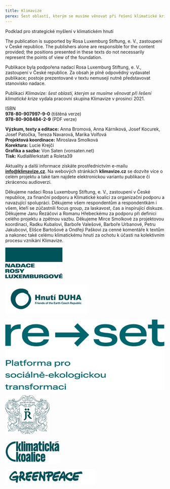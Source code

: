 ```yaml
---
title: Klimavize
perex: Šest oblastí, kterým se musíme věnovat při řešení klimatické krize
---
```


Podklad pro strategické myšlení v klimatickém hnutí

The publication is supported by Rosa Luxemburg Stiftung, e. V., zastoupení v České republice. The publishers alone are responsible for the content provided; the positions presented in these texts do not necessarily represent the points of view of the foundation.

Publikace byla podpořena nadací Rosa Luxemburg Stiftung, e. V., zastoupení v České republice. Za obsah je plně odpovědný vydavatel publikace; postoje prezentované v textu nemusejí nutně představovat stanovisko nadace.

Publikaci *Klimavize: šest oblastí, kterým se musíme věnovat při řešení klimatické krize* vydala pracovní skupina Klimavize v prosinci 2021.

ISBN  
**978-80-907997-9-0** (tištěná verze)  
**978-80-908484-2-9** (PDF verze)

**Výzkum, texty a editace:** Anna Bromová, Anna Kárníková, Josef Kocurek, Josef Patočka, Tereza Navarová, Marika Volfová  
**Projektová koordinace:** Miroslava Smolková  
**Korektura:** Lucie Krejčí  
**Grafika a sazba:** Von Saten (vonsaten.net)  
**Tisk:** KudlaWerkstatt a Roleta39

Aktuality a další informace získáte prostřednictvím e-mailu **info@klimavize.cz**. Na webových stránkách **klimavize.cz** se dozvíte více o celém projektu a také tam najdete elektronickou variantu publikace či zkrácenou audioverzi.

Děkujeme nadaci Rosa Luxemburg Stiftung, e. V., zastoupení v České republice, za finanční podporu a Klimatické koalici za organizační podporu a navazující spolupráci. Děkujeme všem respondentům a respondentkám i všem, kteří se zúčastnili focus group, za laskavost, čas a inspirující diskuze. Děkujeme Janu Řezáčovi a Romanu Hřebeckému za podporu při definici celého projektu a zpětnou vazbu. Děkujeme Mirce Smolkové za projektovou koordinaci, Radku Kubalovi, Barboře Valešové, Barboře Urbanové, Petru Jakubcovi, Elišce Bartošové a Ondřeji Paškovi za cenné komentáře k textům a nakonec také celému klimatickému hnutí za ochotu k účasti na kolektivním procesu vznikání Klimavize.

![](./images/RLS2_copy.jpg)

![](./images/HnutiDUHA1_copy.jpg)

![](./images/reset.svg)

![](./images/HouseOfRezac2.jpg)  

![](./images/KlimatickaKoalice2.jpg)  

![](./images/greenpeace.jpg)
